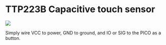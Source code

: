  

# TTP223B Capacitive touch sensor

![](/home/arielc/Documents/school/emergentObjectsDir/emergentobjects/parts/cattouch_sensor.jpg)



Simply wire VCC to power, GND to ground, and IO or SIG to the PICO as a button.
